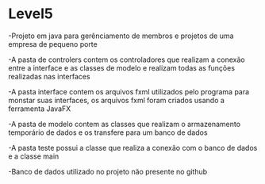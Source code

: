 # Level5
-Projeto em java para gerênciamento de membros e projetos de uma empresa de pequeno porte

-A pasta de controlers contem os controladores que realizam a conexão entre a interface e as classes de modelo e realizam todas as funções realizadas nas interfaces

-A pasta interface contem os arquivos fxml utilizados pelo programa para monstar suas interfaces, os arquivos fxml foram criados usando a ferramenta JavaFX

-A pasta de modelo contem as classes que realizam o armazenamento temporário de dados e os transfere para um banco de dados

-A pasta teste possui a classe que realiza a conexão com o banco de dados e a classe main

-Banco de dados utilizado no projeto não presente no github
